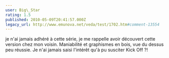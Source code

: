 ```yaml
---
user: Big\_Star
rating: 1.5
published: 2010-05-09T20:41:57.000Z
legacy_url: http://www.emunova.net/veda/test/1702.htm#comment-13554
---
```

je n'ai jamais adhéré à cette série, je me rappelle avoir découvert cette version chez mon voisin.
Maniabilité et graphismes en bois, vue du dessus peu réussie. 
Je n'ai jamais saisi l'intérêt qu'à pu susciter Kick Off ?!